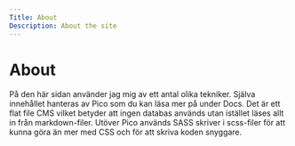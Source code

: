 ```yaml
---
Title: About
Description: About the site
---
```



About
=========

På den här sidan använder jag mig av ett antal olika tekniker. Själva innehållet hanteras av Pico som du kan läsa mer på under Docs. Det är ett flat file CMS vilket betyder att ingen databas används utan istället läses allt in från markdown-filer. Utöver Pico används SASS skriver i scss-filer för att kunna göra än mer med CSS och för att skriva koden snyggare. 
